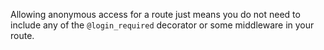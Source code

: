 Allowing anonymous access for a route just means you do not need to include any of the `@login_required` decorator or some middleware in your route.
